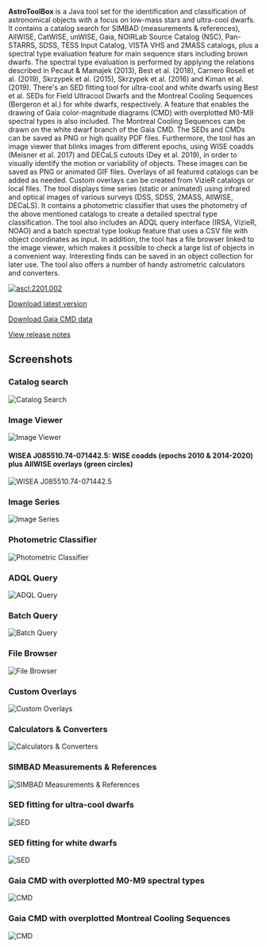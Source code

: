 **AstroToolBox** is a Java tool set for the identification and classification of astronomical objects with a focus on low-mass stars and ultra-cool dwarfs. It contains a catalog search for SIMBAD (measurements & references), AllWISE, CatWISE, unWISE, Gaia, NOIRLab Source Catalog (NSC), Pan-STARRS, SDSS, TESS Input Catalog, VISTA VHS and 2MASS catalogs, plus a spectral type evaluation feature for main sequence stars including brown dwarfs. The spectral type evaluation is performed by applying the relations described in Pecaut & Mamajek (2013), Best et al. (2018), Carnero Rosell et al. (2019), Skrzypek et al. (2015), Skrzypek et al. (2016) and Kiman et al. (2019). There's an SED fitting tool for ultra-cool and white dwarfs using Best et al. SEDs for Field Ultracool Dwarfs and the Montreal Cooling Sequences (Bergeron et al.) for white dwarfs, respectively. A feature that enables the drawing of Gaia color-magnitude diagrams (CMD) with overplotted M0-M9 spectral types is also included. The Montreal Cooling Sequences can be drawn on the white dwarf branch of the Gaia CMD. The SEDs and CMDs can be saved as PNG or high quality PDF files. Furthermore, the tool has an image viewer that blinks images from different epochs, using WISE coadds (Meisner et al. 2017) and DECaLS cutouts (Dey et al. 2019), in order to visually identify the motion or variability of objects. These images can be saved as PNG or animated GIF files. Overlays of all featured catalogs can be added as needed. Custom overlays can be created from VizieR catalogs or local files. The tool displays time series (static or animated) using infrared and optical images of various surveys (DSS, SDSS, 2MASS, AllWISE, DECaLS). It contains a photometric classifier that uses the photometry of the above mentioned catalogs to create a detailed spectral type classification. The tool also includes an ADQL query interface (IRSA, VizieR, NOAO) and a batch spectral type lookup feature that uses a CSV file with object coordinates as input. In addition, the tool has a file browser linked to the image viewer, which makes it possible to check a large list of objects in a convenient way. Interesting finds can be saved in an object collection for later use. The tool also offers a number of handy astrometric calculators and converters.

<a href="https://ascl.net/2201.002"><img src="https://img.shields.io/badge/ascl-2201.002-blue.svg?colorB=262255" alt="ascl:2201.002" /></a>

[Download latest version](releases/executables/AstroToolBox-2.4.1.jar)

[Download Gaia CMD data](releases/resources/Gaia%20CMD%20data.zip)

[View release notes](releases/release%20notes.md)

## Screenshots

### Catalog search
![Catalog Search](images/Catalog%20Search.png)

### Image Viewer
![Image Viewer](images/Image%20Viewer.png)

#### WISEA J085510.74-071442.5: WISE coadds (epochs 2010 & 2014-2020) plus AllWISE overlays (green circles)
![WISEA J085510.74-071442.5](images/WISEA%20J085510.74-071442.5.gif)

### Image Series
![Image Series](images/Image%20Series.png)

### Photometric Classifier
![Photometric Classifier](images/Photometric%20Classifier.png)

### ADQL Query
![ADQL Query](images/ADQL%20Query.png)

### Batch Query
![Batch Query](images/Batch%20Query.png)

### File Browser
![File Browser](images/File%20Browser.png)

### Custom Overlays
![Custom Overlays](images/Custom%20Overlays.png)

### Calculators & Converters
![Calculators & Converters](images/Calculators%20&%20Converters.png)

### SIMBAD Measurements & References
![SIMBAD Measurements & References](images/SIMBAD%20measurements%20&%20references.png)

### SED fitting for ultra-cool dwarfs
![SED](images/SED.png)

### SED fitting for white dwarfs
![SED](images/WD%20SED.png)

### Gaia CMD with overplotted M0-M9 spectral types
![CMD](images/Gaia%20CMD%20RD.png)

### Gaia CMD with overplotted Montreal Cooling Sequences 
![CMD](images/Gaia%20CMD%20WD.png)
